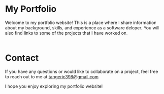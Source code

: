 # My Portfolio

Welcome to my portfolio website! This is a place where I share information about my background, skills, and experience as a software deloper. You will also find links to some of the projects that I have worked on. 
<br>
<br>

# Contact

If you have any questions or would like to collaborate on a project, feel free to reach out to me at tangeric398@gmail.com

I hope you enjoy exploring my portfolio website!
